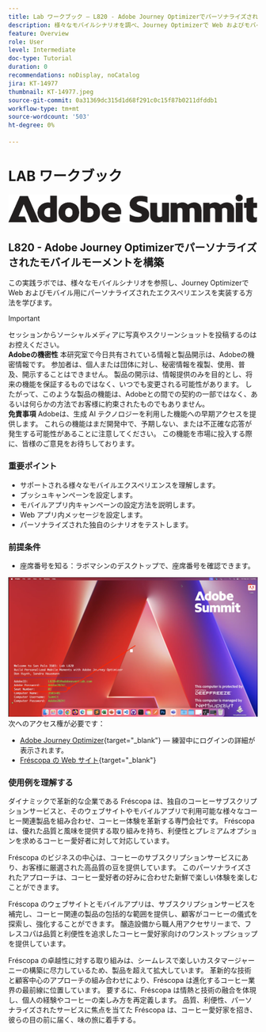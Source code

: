 ```yaml
---
title: Lab ワークブック — L820 - Adobe Journey Optimizerでパーソナライズされたモバイルモーメントを構築
description: 様々なモバイルシナリオを調べ、Journey Optimizerで Web およびモバイル用にパーソナライズされたエクスペリエンスを実装する方法を学びます。
feature: Overview
role: User
level: Intermediate
doc-type: Tutorial
duration: 0
recommendations: noDisplay, noCatalog
jira: KT-14977
thumbnail: KT-14977.jpeg
source-git-commit: 0a31369dc315d1d68f291c0c15f87b0211dfddb1
workflow-type: tm+mt
source-wordcount: '503'
ht-degree: 0%

---
```



# LAB ワークブック

![Adobe Summit — 代替テキスト](/help/summit/l820-lab-workbook/assets/adobe-summit.png "Adobe Summit")

## L820 - Adobe Journey Optimizerでパーソナライズされたモバイルモーメントを構築

この実践ラボでは、様々なモバイルシナリオを参照し、Journey Optimizerで Web およびモバイル用にパーソナライズされたエクスペリエンスを実装する方法を学びます。


>[!IMPORTANT]
>
>セッションからソーシャルメディアに写真やスクリーンショットを投稿するのはお控えください。
><br>
>**Adobeの機密性**
>本研究室で今日共有されている情報と製品開示は、Adobeの機密情報です。
>参加者は、個人または団体に対し、秘密情報を複製、使用、普及、開示することはできません。
>製品の開示は、情報提供のみを目的とし、将来の機能を保証するものではなく、いつでも変更される可能性があります。 したがって、このような製品の機能は、Adobeとの間での契約の一部ではなく、あるいは何らかの方法でお客様に約束されたものでもありません。
><br>
>**免責事項**
>Adobeは、生成 AI テクノロジーを利用した機能への早期アクセスを提供します。 これらの機能はまだ開発中で、予期しない、または不正確な応答が発生する可能性があることに注意してください。 この機能を市場に投入する際に、皆様のご意見をお待ちしております。


### 重要ポイント

* サポートされる様々なモバイルエクスペリエンスを理解します。
* プッシュキャンペーンを設定します。
* モバイルアプリ内キャンペーンの設定方法を説明します。
* Web アプリ内メッセージを設定します。
* パーソナライズされた独自のシナリオをテストします。

### 前提条件

* 座席番号を知る：ラボマシンのデスクトップで、座席番号を確認できます。

![座席番号](/help/summit/l820-lab-workbook/assets/locate-seat-number.png)
次へのアクセス権が必要です：

* [Adobe Journey Optimizer](https://experience.adobe.com/#/@techmarketingdemos/sname:summit-ajo-lab/journey-optimizer/home){target="_blank"}   — 練習中にログインの詳細が表示されます。
* [Fréscopa の Web サイト](https://dsn.adobe.com/p/adobe-summit-2024?token=eyJhbGciOiJIUzI1NiIsInR5cCI6IkpXVCJ9.eyJpZCI6ImFub255bW91cyIsImVtYWlsIjoiYW5vbnltb3VzQGFkb2JlLmNvbSIsImlzc3VlciI6InNoYXJlZC1saW5rIiwiYXJnb24iOnsiYWNjZXNzIjoicmVhZC1wcm9qZWN0IiwicHJvamVjdElkIjoiYWRvYmUtc3VtbWl0LTIwMjQifSwiaWF0IjoxNzEwNTI0MTIwLCJleHAiOjE3MTIzMzg1MjB9.q2uGVst6HjJw8SCWl-3pViNzepkdGnNCvGqZnbbkTsY){target="_blank"}


### 使用例を理解する

ダイナミックで革新的な企業である Fréscopa は、独自のコーヒーサブスクリプションサービスと、そのウェブサイトやモバイルアプリで利用可能な様々なコーヒー関連製品を組み合わせ、コーヒー体験を革新する専門会社です。 Fréscopa は、優れた品質と風味を提供する取り組みを持ち、利便性とプレミアムオプションを求めるコーヒー愛好者に対して対応しています。

Fréscopa のビジネスの中心は、コーヒーのサブスクリプションサービスにあり、お客様に厳選された高品質の豆を提供しています。 このパーソナライズされたアプローチは、コーヒー愛好者の好みに合わせた新鮮で楽しい体験を楽しむことができます。

Fréscopa のウェブサイトとモバイルアプリは、サブスクリプションサービスを補完し、コーヒー関連の製品の包括的な範囲を提供し、顧客がコーヒーの儀式を探索し、強化することができます。 醸造設備から職人用アクセサリーまで、フレスコパは品質と利便性を追求したコーヒー愛好家向けのワンストップショップを提供しています。

Fréscopa の卓越性に対する取り組みは、シームレスで楽しいカスタマージャーニーの構築に尽力しているため、製品を超えて拡大しています。 革新的な技術と顧客中心のアプローチの組み合わせにより、Fréscopa は進化するコーヒー業界の最前線に位置しています。 要するに、Fréscopa は情熱と技術の融合を体現し、個人の経験やコーヒーの楽しみ方を再定義します。 品質、利便性、パーソナライズされたサービスに焦点を当てた Fréscopa は、コーヒー愛好家を招き、彼らの目の前に届く、味の旅に着手する。



